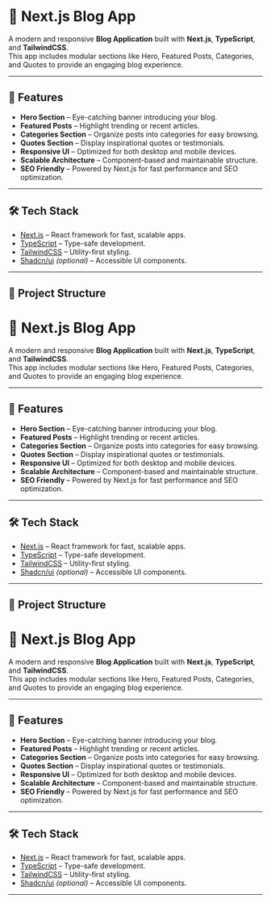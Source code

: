 # 📝 Next.js Blog App

A modern and responsive **Blog Application** built with **Next.js**, **TypeScript**, and **TailwindCSS**.  
This app includes modular sections like Hero, Featured Posts, Categories, and Quotes to provide an engaging blog experience.

---

## 🚀 Features

- **Hero Section** – Eye-catching banner introducing your blog.
- **Featured Posts** – Highlight trending or recent articles.
- **Categories Section** – Organize posts into categories for easy browsing.
- **Quotes Section** – Display inspirational quotes or testimonials.
- **Responsive UI** – Optimized for both desktop and mobile devices.
- **Scalable Architecture** – Component-based and maintainable structure.
- **SEO Friendly** – Powered by Next.js for fast performance and SEO optimization.

---

## 🛠️ Tech Stack

- [Next.js](https://nextjs.org/) – React framework for fast, scalable apps.
- [TypeScript](https://www.typescriptlang.org/) – Type-safe development.
- [TailwindCSS](https://tailwindcss.com/) – Utility-first styling.
- [Shadcn/ui](https://ui.shadcn.com/) *(optional)* – Accessible UI components.

---

## 📂 Project Structure

# 📝 Next.js Blog App

A modern and responsive **Blog Application** built with **Next.js**, **TypeScript**, and **TailwindCSS**.  
This app includes modular sections like Hero, Featured Posts, Categories, and Quotes to provide an engaging blog experience.

---

## 🚀 Features

- **Hero Section** – Eye-catching banner introducing your blog.
- **Featured Posts** – Highlight trending or recent articles.
- **Categories Section** – Organize posts into categories for easy browsing.
- **Quotes Section** – Display inspirational quotes or testimonials.
- **Responsive UI** – Optimized for both desktop and mobile devices.
- **Scalable Architecture** – Component-based and maintainable structure.
- **SEO Friendly** – Powered by Next.js for fast performance and SEO optimization.

---

## 🛠️ Tech Stack

- [Next.js](https://nextjs.org/) – React framework for fast, scalable apps.
- [TypeScript](https://www.typescriptlang.org/) – Type-safe development.
- [TailwindCSS](https://tailwindcss.com/) – Utility-first styling.
- [Shadcn/ui](https://ui.shadcn.com/) *(optional)* – Accessible UI components.

---

## 📂 Project Structure
# 📝 Next.js Blog App

A modern and responsive **Blog Application** built with **Next.js**, **TypeScript**, and **TailwindCSS**.  
This app includes modular sections like Hero, Featured Posts, Categories, and Quotes to provide an engaging blog experience.

---

## 🚀 Features

- **Hero Section** – Eye-catching banner introducing your blog.
- **Featured Posts** – Highlight trending or recent articles.
- **Categories Section** – Organize posts into categories for easy browsing.
- **Quotes Section** – Display inspirational quotes or testimonials.
- **Responsive UI** – Optimized for both desktop and mobile devices.
- **Scalable Architecture** – Component-based and maintainable structure.
- **SEO Friendly** – Powered by Next.js for fast performance and SEO optimization.

---

## 🛠️ Tech Stack

- [Next.js](https://nextjs.org/) – React framework for fast, scalable apps.
- [TypeScript](https://www.typescriptlang.org/) – Type-safe development.
- [TailwindCSS](https://tailwindcss.com/) – Utility-first styling.
- [Shadcn/ui](https://ui.shadcn.com/) *(optional)* – Accessible UI components.

---



